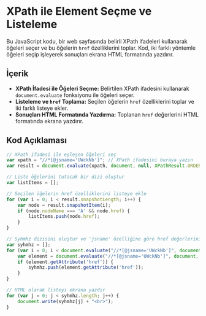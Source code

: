 # XPath ile Element Seçme ve Listeleme

Bu JavaScript kodu, bir web sayfasında belirli XPath ifadeleri kullanarak öğeleri seçer ve bu öğelerin `href` özelliklerini toplar. Kod, iki farklı yöntemle öğeleri seçip işleyerek sonuçları ekrana HTML formatında yazdırır.

## İçerik

- **XPath İfadesi ile Öğeleri Seçme:** Belirtilen XPath ifadesini kullanarak `document.evaluate` fonksiyonu ile öğeleri seçer.
- **Listeleme ve `href` Toplama:** Seçilen öğelerin `href` özelliklerini toplar ve iki farklı listeye ekler.
- **Sonuçları HTML Formatında Yazdırma:** Toplanan `href` değerlerini HTML formatında ekrana yazdırır.

## Kod Açıklaması

```javascript
// XPath ifadesi ile eşleşen öğeleri seç
var xpath = "//*[@jsname='UWckNb']"; // XPath ifadesini buraya yazın
var result = document.evaluate(xpath, document, null, XPathResult.ORDERED_NODE_SNAPSHOT_TYPE, null);

// Liste öğelerini tutacak bir dizi oluştur
var listItems = [];

// Seçilen öğelerin href özelliklerini listeye ekle
for (var i = 0; i < result.snapshotLength; i++) {
    var node = result.snapshotItem(i);
    if (node.nodeName === 'A' && node.href) {
        listItems.push(node.href);
    }
}

// Syhmhz dizisini oluştur ve 'jsname' özelliğine göre href değerlerini ekle
var syhmhz = [];
for (var i = 0; i < document.evaluate("//*[@jsname='UWckNb']", document, null, XPathResult.ORDERED_NODE_SNAPSHOT_TYPE, null).snapshotLength; i++) {
    var element = document.evaluate("//*[@jsname='UWckNb']", document, null, XPathResult.ORDERED_NODE_SNAPSHOT_TYPE, null).snapshotItem(i);
    if (element.getAttribute('href')) {
        syhmhz.push(element.getAttribute('href'));
    }
}

// HTML olarak listeyi ekrana yazdır
for (var j = 0; j < syhmhz.length; j++) {
    document.write(syhmhz[j] + "<br>");
}
